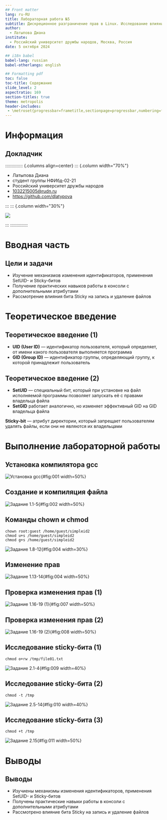 ```yaml
---
## Front matter
lang: ru-RU
title: Лабораторная работа №5
subtitle: Дискреционное разграничение прав в Linux. Исследование влияния дополнительных атрибутов
author:
  - Латыпова Диана
institute:
  - Российский университет дружбы народов, Москва, Россия
date: 5 октября 2024

## i18n babel
babel-lang: russian
babel-otherlangs: english

## Formatting pdf
toc: false
toc-title: Содержание
slide_level: 2
aspectratio: 169
section-titles: true
theme: metropolis
header-includes:
 - \metroset{progressbar=frametitle,sectionpage=progressbar,numbering=fraction}
---
```


# Информация

## Докладчик

:::::::::::::: {.columns align=center}
::: {.column width="70%"}

  * Латыпова Диана
  * студент группы НФИбд-02-21
  * Российский университет дружбы народов
  * [1032215005@rudn.ru](mailto:1032215005@rudn.ru)
  * <https://github.com/dlatypova>

:::
::: {.column width="30%"}

![](./image/me.jpg)

:::
::::::::::::::

# Вводная часть

## Цели и задачи

- Изучение механизмов изменения идентификаторов, применения
SetUID- и Sticky-битов
- Получение практических навыков работы в консоли с дополнительными атрибутами
- Рассмотрение влияния бита Sticky на запись и удаление файлов

# Теоретическое введение

## Теоретическое введение (1)

- **UID (User ID)** — идентификатор пользователя, который определяет, от имени какого пользователя выполняется программа
- **GID (Group ID)** — идентификатор группы, определяющий группу, к которой принадлежит пользователь

## Теоретическое введение (2)

- **SetUID** — специальный бит, который при установке на файл исполняемой программы позволяет запускать её с правами владельца файла
- **SetGID** работает аналогично, но изменяет эффективный GID на GID владельца файла

**Sticky-bit** — атрибут директории, который запрещает пользователям удалять файлы, если они не являются их владельцами

# Выполнение лабораторной работы

## Установка компилятора gcc

![Установка gcc](image/install.png){#fig:001 width=50%}

## Создание и компиляция файла

![Задание 1.1-5](image/1-5.png){#fig:002 width=50%}

## Команды chown и chmod

```
chown root:guest /home/guest/simpleid2
chmod u+s /home/guest/simpleid2
chmod g+s /home/guest/simpleid2
```

![Задание 1.8-12](image/8-12.png){#fig:004 width=30%}

## Изменение прав

![Задание 1.13-14](image/13-14.png){#fig:004 width=50%}

## Проверка изменения прав (1)

![Задание 1.16-19 (1)](image/16-19.png){#fig:007 width=50%}

## Проверка изменения прав (2)

![Задание 1.16-19 (2)](image/16-19su.png){#fig:008 width=50%}

## Исследование sticky-бита (1)

```
chmod o+rw /tmp/file01.txt
```

![Задание 2.1-4](image/2-1-4.png){#fig:009 width=40%}

## Исследование sticky-бита (2)

```
chmod -t /tmp
```

![Задание 2.5-14](image/2-5-14.png){#fig:010 width=40%}

## Исследование sticky-бита (3)

```
chmod +t /tmp
```

![Задание 2.15](image/2-15.png){#fig:011 width=50%}

# Выводы

## Выводы

- Изучиены механизмы изменения идентификаторов, применения
SetUID- и Sticky-битов
- Получены практические навыки работы в консоли с дополнительными атрибутами
- Рассмотрено влияние бита Sticky на запись и удаление файлов